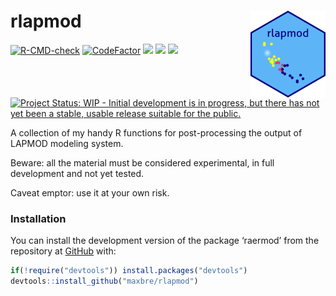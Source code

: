 
<!-- README.md is generated from README.Rmd. Please edit that file -->

# rlapmod <img src="man/figures/logo.png" align="right" height="139"/>

<!-- badges: start -->

[![R-CMD-check](https://github.com/maxbre/rlapmod/actions/workflows/R-CMD-check.yaml/badge.svg)](https://github.com/maxbre/rlapmod/actions/workflows/R-CMD-check.yaml)
[![CodeFactor](https://www.codefactor.io/repository/github/maxbre/rlapmod/badge)](https://www.codefactor.io/repository/github/maxbre/rlapmod)
[![](https://img.shields.io/badge/devel%20version-0.0.1-blue.svg)](https://github.com/maxbre/rlapmod)
[![](https://img.shields.io/badge/lifecycle-experimental-orange.svg)](https://lifecycle.r-lib.org/articles/stages.html#experimental)
[![](https://img.shields.io/github/languages/code-size/maxbre/rlapmod.svg)](https://github.com/maxbre/rlapmod)
[![Project Status: WIP - Initial development is in progress, but there
has not yet been a stable, usable release suitable for the
public.](https://www.repostatus.org/badges/latest/wip.svg)](https://www.repostatus.org/#wip)
<!-- badges: end -->

A collection of my handy R functions for post-processing the output of
LAPMOD modeling system.

Beware: all the material must be considered experimental, in full
development and not yet tested.

Caveat emptor: use it at your own risk.

### Installation

You can install the development version of the package ‘raermod’ from
the repository at [GitHub](https://github.com/maxbre/rlapmod/) with:

``` r
if(!require("devtools")) install.packages("devtools")
devtools::install_github("maxbre/rlapmod")
```

